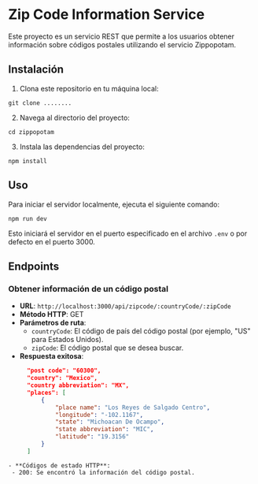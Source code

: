 # Zip Code Information Service

Este proyecto es un servicio REST que permite a los usuarios obtener información sobre códigos postales utilizando el servicio Zippopotam.

## Instalación

1. Clona este repositorio en tu máquina local:

```
git clone ........
```

2. Navega al directorio del proyecto:

```
cd zippopotam
```

3. Instala las dependencias del proyecto:

```
npm install
```

## Uso

Para iniciar el servidor localmente, ejecuta el siguiente comando:

```
npm run dev
```

Esto iniciará el servidor en el puerto especificado en el archivo `.env` o por defecto en el puerto 3000.

## Endpoints

### Obtener información de un código postal

- **URL**: `http://localhost:3000/api/zipcode/:countryCode/:zipCode`
- **Método HTTP**: GET
- **Parámetros de ruta**:
  - `countryCode`: El código de país del código postal (por ejemplo, "US" para Estados Unidos).
  - `zipCode`: El código postal que se desea buscar.
- **Respuesta exitosa**:
  ```json
    "post code": "60300",
    "country": "Mexico",
    "country abbreviation": "MX",
    "places": [
        {
            "place name": "Los Reyes de Salgado Centro",
            "longitude": "-102.1167",
            "state": "Michoacan De Ocampo",
            "state abbreviation": "MIC",
            "latitude": "19.3156"
        }
    ]
  ```

```
- **Códigos de estado HTTP**:
 - 200: Se encontró la información del código postal.
```

